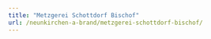 ```yaml
---
title: "Metzgerei Schottdorf Bischof"
url: /neunkirchen-a-brand/metzgerei-schottdorf-bischof/
---
```

